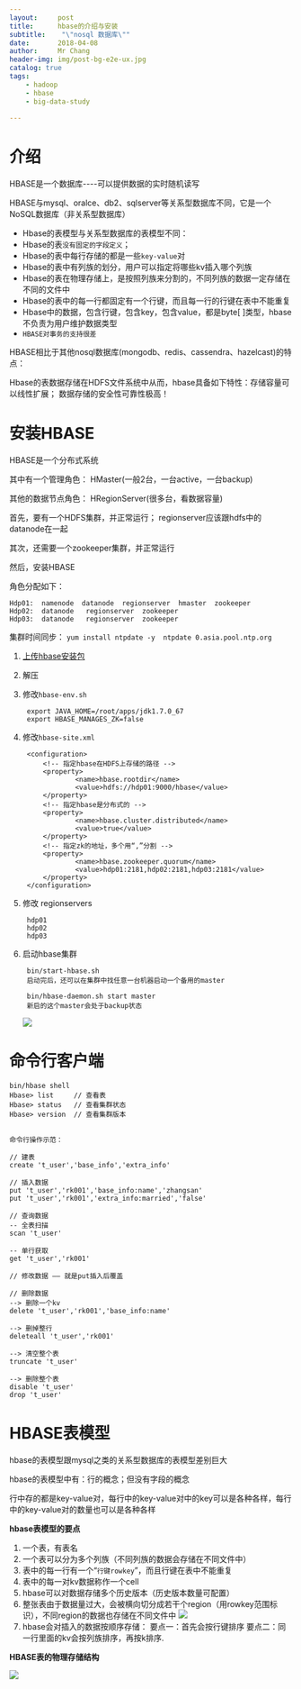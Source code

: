 ```yaml
---
layout:     post
title:     	hbase的介绍与安装
subtitle:    "\"nosql 数据库\""
date:       2018-04-08
author:     Mr Chang
header-img: img/post-bg-e2e-ux.jpg
catalog: true
tags:
    - hadoop
    - hbase
    - big-data-study
    
---
```




# 介绍

HBASE是一个数据库----可以提供数据的实时随机读写

HBASE与mysql、oralce、db2、sqlserver等关系型数据库不同，它是一个NoSQL数据库（非关系型数据库）

* Hbase的表模型与关系型数据库的表模型不同：
* Hbase的表`没有固定的字段定义`；
* Hbase的表中每行存储的都是一些`key-value`对
* Hbase的表中有列族的划分，用户可以指定将哪些kv插入哪个列族
* Hbase的表在物理存储上，是按照列族来分割的，不同列族的数据一定存储在不同的文件中
* Hbase的表中的每一行都固定有一个行键，而且每一行的行键在表中不能重复
* Hbase中的数据，包含行键，包含key，包含value，都是byte[ ]类型，hbase不负责为用户维护数据类型
* `HBASE对事务的支持很差`


HBASE相比于其他nosql数据库(mongodb、redis、cassendra、hazelcast)的特点：

Hbase的表数据存储在HDFS文件系统中从而，hbase具备如下特性：存储容量可以线性扩展； 数据存储的安全性可靠性极高！



# 安装HBASE


HBASE是一个分布式系统

其中有一个管理角色：  HMaster(一般2台，一台active，一台backup)

其他的数据节点角色：  HRegionServer(很多台，看数据容量)

首先，要有一个HDFS集群，并正常运行； regionserver应该跟hdfs中的datanode在一起

其次，还需要一个zookeeper集群，并正常运行

然后，安装HBASE

角色分配如下：

	Hdp01:  namenode  datanode  regionserver  hmaster  zookeeper
	Hdp02:  datanode   regionserver  zookeeper
	Hdp03:  datanode   regionserver  zookeeper

集群时间同步：
`yum install ntpdate -y 
ntpdate 0.asia.pool.ntp.org `


1. [上传hbase安装包](http://www.apache.org/dyn/closer.lua/hbase/)
2. 解压
3. 修改`hbase-env.sh`
 
		export JAVA_HOME=/root/apps/jdk1.7.0_67
		export HBASE_MANAGES_ZK=false
	
4. 修改`hbase-site.xml`

		<configuration>
			<!-- 指定hbase在HDFS上存储的路径 -->
	        <property>
	                <name>hbase.rootdir</name>
	                <value>hdfs://hdp01:9000/hbase</value>
	        </property>
			<!-- 指定hbase是分布式的 -->
	        <property>
	                <name>hbase.cluster.distributed</name>
	                <value>true</value>
	        </property>
			<!-- 指定zk的地址，多个用“,”分割 -->
	        <property>
	                <name>hbase.zookeeper.quorum</name>
	                <value>hdp01:2181,hdp02:2181,hdp03:2181</value>
	        </property>
		</configuration>
		
5. 修改 regionservers
	
		hdp01
		hdp02
		hdp03
		
6. 启动hbase集群

		bin/start-hbase.sh
		启动完后，还可以在集群中找任意一台机器启动一个备用的master
		
		bin/hbase-daemon.sh start master
		新启的这个master会处于backup状态
		
	![](http://cdn-blog.jetbrains.org.cn/18-4-8/17395107.jpg)
		
# 命令行客户端

	bin/hbase shell
	Hbase> list     // 查看表
	Hbase> status   // 查看集群状态
	Hbase> version  // 查看集群版本
		
		
	命令行操作示范：
		
	// 建表
	create 't_user','base_info','extra_info'
	
	// 插入数据
	put 't_user','rk001','base_info:name','zhangsan'
	put 't_user','rk001','extra_info:married','false'
	
	// 查询数据
	-- 全表扫描
	scan 't_user'
	
	-- 单行获取
	get 't_user','rk001'
	
	// 修改数据 —— 就是put插入后覆盖
	
	// 删除数据
	--> 删除一个kv
	delete 't_user','rk001','base_info:name'
	
	--> 删掉整行
	deleteall 't_user','rk001'
	
	--> 清空整个表
	truncate 't_user'
	
	--> 删除整个表
	disable 't_user'
	drop 't_user'

# HBASE表模型

hbase的表模型跟mysql之类的关系型数据库的表模型差别巨大

hbase的表模型中有：行的概念；但没有字段的概念

行中存的都是key-value对，每行中的key-value对中的key可以是各种各样，每行中的key-value对的数量也可以是各种各样


**hbase表模型的要点**


1. 一个表，有表名
2. 一个表可以分为多个列族（不同列族的数据会存储在不同文件中）
3. 表中的每一行有一个“`行键rowkey`”，而且行键在表中不能重复
4. 表中的每一对kv数据称作一个cell
5. hbase可以对数据存储多个历史版本（历史版本数量可配置）
6. 整张表由于数据量过大，会被横向切分成若干个region（用rowkey范围标识），不同region的数据也存储在不同文件中
	![](http://cdn-blog.jetbrains.org.cn/18-4-8/36091052.jpg)
7. hbase会对插入的数据按顺序存储：
要点一：首先会按行键排序
要点二：同一行里面的kv会按列族排序，再按k排序.


**HBASE表的物理存储结构**

![](http://cdn-blog.jetbrains.org.cn/18-4-8/81408117.jpg)





